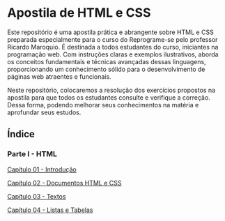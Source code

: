 # Apostila de HTML e CSS

Este repositório é uma apostila prática e abrangente sobre HTML e CSS preparada especialmente para o curso do Reprograme-se pelo professor Ricardo Maroquio. É destinada a todos estudantes do curso, iniciantes na programação web. Com instruções claras e exemplos ilustrativos, aborda os conceitos fundamentais e técnicas avançadas dessas linguagens, proporcionando um conhecimento sólido para o desenvolvimento de páginas web atraentes e funcionais.

Neste repositório, colocaremos a resolução dos exercícios propostos na apostila para que todos os estudantes consulte e verifique a correção. Dessa forma, podendo melhorar seus conhecimentos na matéria e aprofundar seus estudos.

## Índice

### Parte I - HTML

[Capítulo 01 - Introdução](<Parte I - HTML/Capítulo 01 - Introdução>)

[Capítulo 02 - Documentos HTML e CSS](<Parte I - HTML/Capítulo 02 - Documentos HTML e CSS>)

[Capítulo 03 - Textos](<Parte I - HTML/Capítulo 03 - Textos>)

[Capítulo 04 - Listas e Tabelas](<Parte I - HTML/Capítulo 04 - Listas e Tabelas>)
